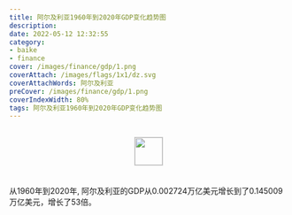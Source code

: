 ```yaml
---
title: 阿尔及利亚1960年到2020年GDP变化趋势图
description: 
date: 2022-05-12 12:32:55
category:
- baike
- finance
cover: /images/finance/gdp/1.png
coverAttach: /images/flags/1x1/dz.svg
coverAttachWords: 阿尔及利亚
preCover: /images/finance/gdp/1.png
coverIndexWidth: 80%
tags: 阿尔及利亚1960年到2020年GDP变化趋势图
---
```




<script src="/assets/js/charts/chart.js"></script>

<div style="text-align: center; margin: 30px 0; ">
    <img src="/images/flags/1x1/dz.svg" style="width: 50px; border: 1px solid #cccccc; ">
</div>

<div style="width: 98%; margin: 0 0 35px 0; ">
    <canvas id="myChart"></canvas>
</div>

<div>
<p class="paragraph">从1960年到2020年, 阿尔及利亚的GDP从0.002724万亿美元增长到了0.145009万亿美元，增长了53倍。</p>
</div>

<script>

    const dataGdp = {
        labels: [1960, 1961, 1962, 1963, 1964, 1965, 1966, 1967, 1968, 1969, 1970, 1971, 1972, 1973, 1974, 1975, 1976, 1977, 1978, 1979, 1980, 1981, 1982, 1983, 1984, 1985, 1986, 1987, 1988, 1989, 1990, 1991, 1992, 1993, 1994, 1995, 1996, 1997, 1998, 1999, 2000, 2001, 2002, 2003, 2004, 2005, 2006, 2007, 2008, 2009, 2010, 2011, 2012, 2013, 2014, 2015, 2016, 2017, 2018, 2019, 2020],
        datasets: [{
            label: '(万亿美元)  •  即刻编程  •  cn.hongkezhang.com',
            backgroundColor: 'rgb(0 0 128)',
            borderColor: 'rgb(0 0 128)',
            data: [0.002724, 0.002435, 0.002001, 0.002703, 0.002909, 0.003136, 0.003040, 0.003371, 0.003852, 0.004257, 0.004863, 0.005077, 0.006767, 0.008708, 0.013210, 0.015558, 0.017728, 0.020972, 0.026364, 0.033243, 0.042346, 0.044349, 0.045207, 0.048801, 0.053698, 0.057938, 0.063692, 0.066746, 0.059089, 0.055634, 0.062049, 0.045716, 0.048003, 0.049946, 0.042543, 0.041764, 0.046942, 0.048178, 0.048188, 0.048641, 0.054790, 0.054745, 0.056760, 0.067864, 0.085333, 0.103198, 0.117027, 0.134977, 0.171001, 0.137211, 0.161207, 0.200013, 0.209059, 0.209755, 0.213810, 0.165979, 0.160034, 0.170097, 0.174911, 0.171767, 0.145009],
            barPercentage: 0.3
        }]
    };

    const config = {
        type: 'line',
        data: dataGdp,
        options: {
            series: [
                {
                    barWidth: '20%'
                }
            ]
        }
    };

    const myChart = new Chart(
        document.getElementById('myChart'),
        config
    );
</script>
